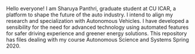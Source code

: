 Hello everyone!
I am Sharuya Panthri, graduate student at CU ICAR, a platform to shape the future of the auto industry.
I intend to align my research and specialization with Autonomous Vehicles. 
I have developed a sensibility for the need for advanced technology using automated features for safer driving experience and greener energy solutions. 
This repository has files dealing with my course Autonomous Science and Systems Spring 2020.
